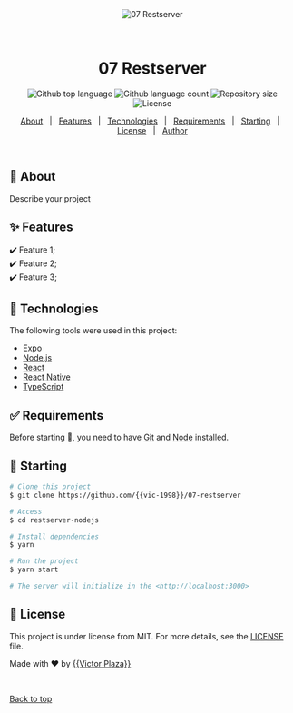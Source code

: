 <div align="center" id="top"> 
  <img src="./.github/app.gif" alt="07 Restserver" />

  &#xa0;

  <!-- <a href="https://07restserver.netlify.app">Demo</a> -->
</div>

<h1 align="center">07 Restserver</h1>

<p align="center">
  <img alt="Github top language" src="https://img.shields.io/github/languages/top/{{vic-1998}}/07-restserver?color=56BEB8">

  <img alt="Github language count" src="https://img.shields.io/github/languages/count/{{YOUR_GITHUB_USERNAME}}/07-restserver?color=56BEB8">

  <img alt="Repository size" src="https://img.shields.io/github/repo-size/{{YOUR_GITHUB_USERNAME}}/07-restserver?color=56BEB8">

  <img alt="License" src="https://img.shields.io/github/license/{{YOUR_GITHUB_USERNAME}}/07-restserver?color=56BEB8">

  <!-- <img alt="Github issues" src="https://img.shields.io/github/issues/{{YOUR_GITHUB_USERNAME}}/07-restserver?color=56BEB8" /> -->

  <!-- <img alt="Github forks" src="https://img.shields.io/github/forks/{{YOUR_GITHUB_USERNAME}}/07-restserver?color=56BEB8" /> -->

  <!-- <img alt="Github stars" src="https://img.shields.io/github/stars/{{YOUR_GITHUB_USERNAME}}/07-restserver?color=56BEB8" /> -->
</p>

<!-- Status -->

<!-- <h4 align="center"> 
	🚧  07 Restserver 🚀 Under construction...  🚧
</h4> 

<hr> -->

<p align="center">
  <a href="#dart-about">About</a> &#xa0; | &#xa0; 
  <a href="#sparkles-features">Features</a> &#xa0; | &#xa0;
  <a href="#rocket-technologies">Technologies</a> &#xa0; | &#xa0;
  <a href="#white_check_mark-requirements">Requirements</a> &#xa0; | &#xa0;
  <a href="#checkered_flag-starting">Starting</a> &#xa0; | &#xa0;
  <a href="#memo-license">License</a> &#xa0; | &#xa0;
  <a href="https://github.com/{{YOUR_GITHUB_USERNAME}}" target="_blank">Author</a>
</p>

<br>

## :dart: About ##

Describe your project

## :sparkles: Features ##

:heavy_check_mark: Feature 1;\
:heavy_check_mark: Feature 2;\
:heavy_check_mark: Feature 3;

## :rocket: Technologies ##

The following tools were used in this project:

- [Expo](https://expo.io/)
- [Node.js](https://nodejs.org/en/)
- [React](https://pt-br.reactjs.org/)
- [React Native](https://reactnative.dev/)
- [TypeScript](https://www.typescriptlang.org/)

## :white_check_mark: Requirements ##

Before starting :checkered_flag:, you need to have [Git](https://git-scm.com) and [Node](https://nodejs.org/en/) installed.

## :checkered_flag: Starting ##

```bash
# Clone this project
$ git clone https://github.com/{{vic-1998}}/07-restserver

# Access
$ cd restserver-nodejs

# Install dependencies
$ yarn

# Run the project
$ yarn start

# The server will initialize in the <http://localhost:3000>
```

## :memo: License ##

This project is under license from MIT. For more details, see the [LICENSE](LICENSE.md) file.


Made with :heart: by <a href="https://github.com/{{vic-1998}}" target="_blank">{{Victor Plaza}}</a>

&#xa0;

<a href="#top">Back to top</a>
